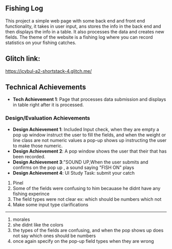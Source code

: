 
## Fishing Log
This project a simple web page with some  back end and front end functionality, it takes in user input, ans stores the info in the back end and then displays the info in a table. 
It also processes the data and creates new fields. The theme of the website is a fishing log where you can record statistics on your fishing catches.
## Glitch link:
https://jcybul-a2-shortstack-4.glitch.me/
## Technical Achievements
- **Tech Achievement 1**: Page that processes data submission and displays in table right after it is processed.
### Design/Evaluation Achievements
- **Design Achievement 1**: Included Input check, when they are empty a pop up window instruct the user to fill the fields,
and when the weight or line class are not numeric values a pop-up shows up instructing the user to make those numeric.
- **Design Achievement 2**: A pop window shows the user that their that has been recorded.
- **Design Achievement 3**:"SOUND UP,When the user submits and confirms on the pop up , a sound saying "FISH ON" plays  
- **Design Achievement 4**:  UI Study
Task: submit your catch 

1. Pinel
2. Some of the fields were confusing to him becauase he didnt have any fishing experince 
3. The field types were not clear ex: which should be numbers which not
4. Make some input type clarifications
-----------------------------------------------------------------------
1. morales 
2. she didnt like the colors
3. the types of the fields are confusing, and when the pop shows up does not say which ones should be numbers 
4. once again specify on the pop-up field types when they are wrong 



